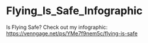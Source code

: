 # Flying_Is_Safe_Infographic
Is Flying Safe? Check out my infographic: 
https://venngage.net/ps/YMe7f9nem5c/flying-is-safe

